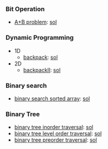 ### Bit Operation
- [A+B problem](http://lintcode.com/en/problem/a-b-problem/): [sol](./code/a-b-problem.java)

### Dynamic Programming
- 1D
  - [backpack](http://lintcode.com/en/problem/backpack/): [sol](./code/backpack.java)
- 2D
  - [backpackII](http://lintcode.com/en/problem/backpack-ii/): [sol](./code/backpackII.java)

### Binary search
- [binary search sorted array](http://lintcode.com/en/problem/binary-search/#): [sol](./code/binary-search.java)


### Binary Tree
- [binary tree inorder traversal](http://lintcode.com/en/problem/binary-tree-inorder-traversal/): [sol](./code/binary-tree-inorder-traversal.java)
- [binary tree level order traversal](http://lintcode.com/en/problem/binary-tree-level-order-traversal/): [sol](./code/binary-tree-level-order-traversal.java)
- [binary tree preorder traversal](http://lintcode.com/en/problem/binary-tree-preorder-traversal/): [sol](./code/binary-tree-preorder-traversal.java)
